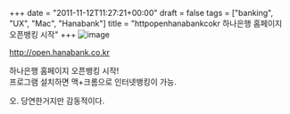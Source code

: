 +++
date = "2011-11-12T11:27:21+00:00"
draft = false
tags = ["banking", "UX", "Mac", "Hanabank"]
title = "httpopenhanabankcokr 하나은행 홈페이지 오픈뱅킹 시작"
+++
![image](/tumblr_img/2011-11-12-httpopenhanabankcokr-/b6a74b5fe6ecc0691fb7179d85df2ae4f3eeb6ace4d77dcf2888a67be8101e67.png)



http://open.hanabank.co.kr

하나은행 홈페이지 오픈뱅킹 시작!  
프로그램 설치하면 맥+크롬으로 인터넷뱅킹이 가능.

오. 당연한거지만 감동적이다. 
